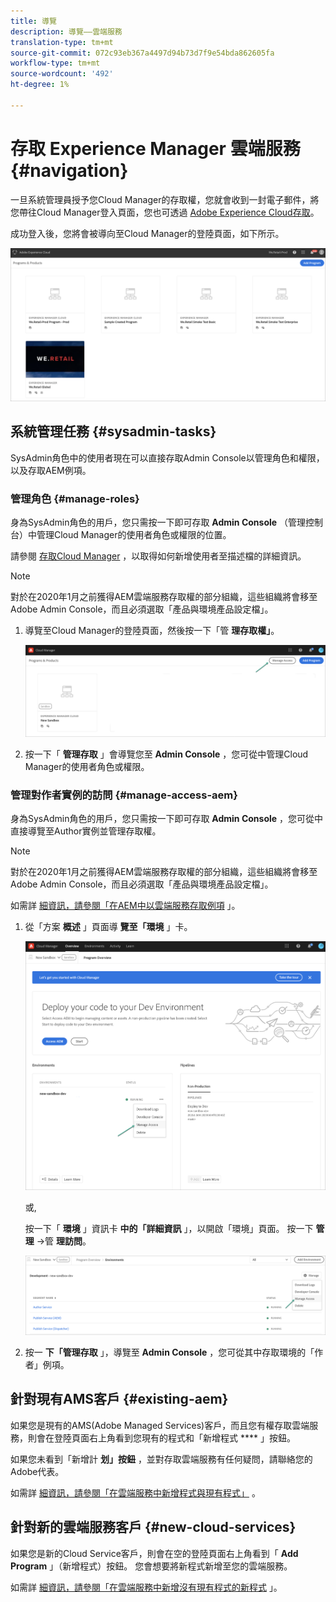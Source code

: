 ```yaml
---
title: 導覽
description: 導覽——雲端服務
translation-type: tm+mt
source-git-commit: 072c93eb367a4497d94b73d7f9e54bda862605fa
workflow-type: tm+mt
source-wordcount: '492'
ht-degree: 1%

---
```



# 存取 Experience Manager 雲端服務 {#navigation}

一旦系統管理員授予您Cloud Manager的存取權，您就會收到一封電子郵件，將您帶往Cloud Manager登入頁面，您也可透過 [Adobe Experience Cloud存取](https://my.cloudmanager.adobe.com/)。

成功登入後，您將會被導向至Cloud Manager的登陸頁面，如下所示。

![](assets/first_timelogin1.png)

## 系統管理任務 {#sysadmin-tasks}

SysAdmin角色中的使用者現在可以直接存取Admin Console以管理角色和權限，以及存取AEM例項。

### 管理角色 {#manage-roles}

身為SysAdmin角色的用戶，您只需按一下即可存取 **Admin Console** （管理控制台）中管理Cloud Manager的使用者角色或權限的位置。

請參閱 [存取Cloud Manager](https://docs.adobe.com/content/help/en/experience-manager-cloud-service/security/ims-support.html#accessing-cloud-manager) ，以取得如何新增使用者至描述檔的詳細資訊。

>[!NOTE]
>對於在2020年1月之前獲得AEM雲端服務存取權的部分組織，這些組織將會移至Adobe Admin Console，而且必須選取「產品與環境產品設定檔」。

1. 導覽至Cloud Manager的登陸頁面，然後按一下「管 **理存取權」**。

   ![](assets/sys-admin5.png)

1. 按一下「 **管理存取** 」會導覽您至 **Admin Console** ，您可從中管理Cloud Manager的使用者角色或權限。

### 管理對作者實例的訪問 {#manage-access-aem}

身為SysAdmin角色的用戶，您只需按一下即可存取 **Admin Console** ，您可從中直接導覽至Author實例並管理存取權。

>[!NOTE]
>對於在2020年1月之前獲得AEM雲端服務存取權的部分組織，這些組織將會移至Adobe Admin Console，而且必須選取「產品與環境產品設定檔」。

如需詳 [細資訊，請參閱「在AEM中以雲端服務存取例項](https://docs.adobe.com/content/help/en/experience-manager-cloud-service/security/ims-support.html#accessing-instance-cloud-service) 」。

1. 從「方案 **概述** 」頁面導 **覽至「環境** 」卡。

   ![](assets/sys-admin6.png)

   或,

   按一下「 **環境** 」資訊卡 **中的「詳細資訊** 」，以開啟「環境」頁面。 按一下 **管理** ->管 **理訪問**。

   ![](assets/sys-admin4.png)

1. 按一 **下「管理存取** 」，導覽至 **Admin Console** ，您可從其中存取環境的「作者」例項。

## 針對現有AMS客戶 {#existing-aem}

如果您是現有的AMS(Adobe Managed Services)客戶，而且您有權存取雲端服務，則會在登陸頁面右上角看到您現有的程式和「新增程式 **** 」按鈕。

如果您未看到「新增計 **划」按鈕** ，並對存取雲端服務有任何疑問，請聯絡您的Adobe代表。

如需詳 [細資訊，請參閱「在雲端服務中新增程式與現有程式」](/help/onboarding/getting-access-to-aem-in-cloud/first-time-login.md#existing-program) 。

## 針對新的雲端服務客戶 {#new-cloud-services}

如果您是新的Cloud Service客戶，則會在空的登陸頁面右上角看到「 **Add Program** 」（新增程式）按鈕。 您會想要將新程式新增至您的雲端服務。

如需詳 [細資訊，請參閱「在雲端服務中新增沒有現有程式的新程式](/help/onboarding/getting-access-to-aem-in-cloud/first-time-login.md#no-program) 」。

